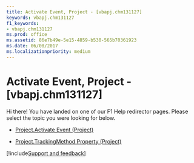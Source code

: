 ```yaml
---
title: Activate Event, Project - [vbapj.chm131127]
keywords: vbapj.chm131127
f1_keywords:
- vbapj.chm131127
ms.prod: office
ms.assetid: 86e7b49e-5e15-4859-b530-565b70361923
ms.date: 06/08/2017
ms.localizationpriority: medium
---
```



# Activate Event, Project - [vbapj.chm131127]

Hi there! You have landed on one of our F1 Help redirector pages. Please select the topic you were looking for below.

- [Project.Activate Event (Project)](https://msdn.microsoft.com/library/fd3b89be-ea9a-5574-be1e-01e3d042a4a1%28Office.15%29.aspx)

- [Project.TrackingMethod Property (Project)](https://msdn.microsoft.com/library/cda3f127-5fad-f486-f02d-6d6eeb0d5588%28Office.15%29.aspx)

[!include[Support and feedback](~/includes/feedback-boilerplate.md)]